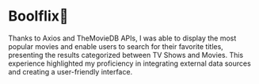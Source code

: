 # Boolflix🎥

Thanks to Axios and TheMovieDB APIs, I was able to display the most popular movies and enable users to search for their favorite titles, presenting the results categorized between TV Shows and Movies. This experience highlighted my proficiency in integrating external data sources and creating a user-friendly interface.
